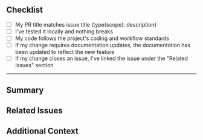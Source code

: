 ## Checklist

- [ ] My PR title matches issue title (type(scope): description)
- [ ] I've tested it locally and nothing breaks
- [ ] My code follows the project's coding and workflow standards
- [ ] If my change requires documentation updates, the documentation has been updated to reflect the new feature
- [ ] If my change closes an issue, I've linked the issue under the "Related Issues" section

---

## Summary

<!-- Describe your changes -->

## Related Issues

<!-- Link any Issue IDs (#) -->

## Additional Context

<!-- Add any other context or screenshots -->